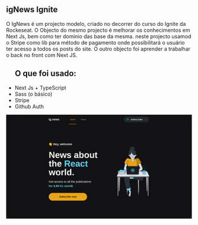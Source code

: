 ## igNews Ignite

O IgNews é um projecto modelo, criado no decorrer do curso do Ignite da Rockeseat.
O Objecto do mesmo projecto é melhorar os conhecimentos em Next Js,
bem como ter dominio das base da mesma. neste projecto usamod o Stripe como
lib para método de  pagamento onde possibilitará o usuário ter acesso a todos 
os posts do site. O outro objecto foi aprender a trabalhar o back no front com Next JS.

<ul>
<h2>O que foi usado:</h2>
<li>Next Js + TypeScript</li>
<li>Sass (o básico)</li>
<li>Stripe</li>
<li>Github Auth</li>
</ul>

<img src='https://github.com/JulianaSobaJava/igNews/blob/main/public/images/banner.png' alt='Banner Image'/>
